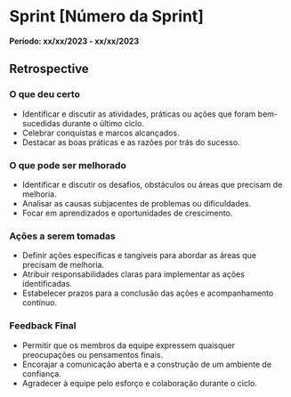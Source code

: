 # Sprint [Número da Sprint]

**Período: xx/xx/2023 - xx/xx/2023**

## Retrospective

### O que deu certo

- Identificar e discutir as atividades, práticas ou ações que foram bem-sucedidas durante o último ciclo.
- Celebrar conquistas e marcos alcançados.
- Destacar as boas práticas e as razões por trás do sucesso.

### O que pode ser melhorado

- Identificar e discutir os desafios, obstáculos ou áreas que precisam de melhoria.
- Analisar as causas subjacentes de problemas ou dificuldades.
- Focar em aprendizados e oportunidades de crescimento.

### Ações a serem tomadas

- Definir ações específicas e tangíveis para abordar as áreas que precisam de melhoria.
- Atribuir responsabilidades claras para implementar as ações identificadas.
- Estabelecer prazos para a conclusão das ações e acompanhamento contínuo.

### Feedback Final

- Permitir que os membros da equipe expressem quaisquer preocupações ou pensamentos finais.
- Encorajar a comunicação aberta e a construção de um ambiente de confiança.
- Agradecer à equipe pelo esforço e colaboração durante o ciclo.
